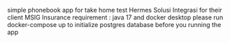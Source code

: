 simple phonebook app for take home test Hermes Solusi Integrasi for their client MSIG Insurance
requirement : java 17 and docker desktop
please run docker-compose up to initialize postgres database before you running the app